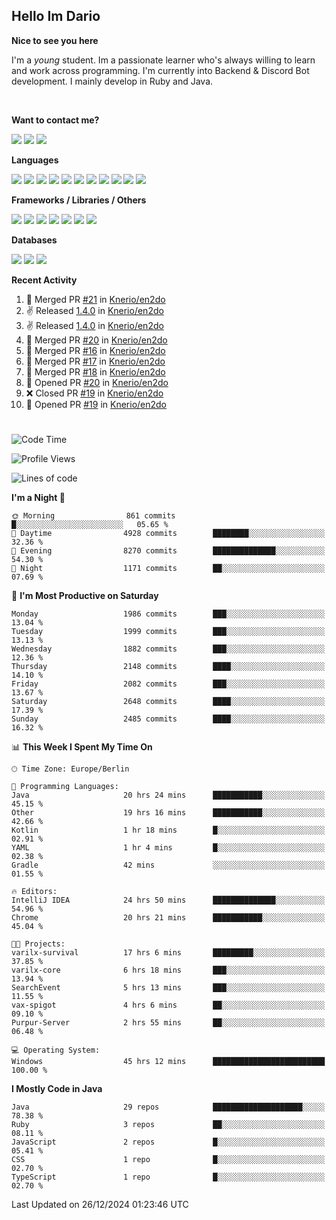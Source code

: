 <h2>Hello Im Dario</h2>

**Nice to see you here**

I'm a *young* student. Im a passionate learner who's always willing to learn and work across
programming. I'm currently into Backend & Discord Bot development. I mainly develop in Ruby and Java.

<br/>

**Want to contact me?**

<a href="https://github.com/knerio"><img src="https://img.shields.io/badge/-Github-blue?style=for-the-badge&logo=github&logoColor=white"/></a> <a href="https://discord.com/users/639416958923702292"><img src="https://img.shields.io/badge/-knerio-blue?style=for-the-badge&logo=discord&logoColor=white"/></a> <a href="https://twitch.tv/dopalos_"><img src="https://img.shields.io/badge/-twitch-blue?style=for-the-badge&logo=twitch&logoColor=white"/></a>

**Languages**

<img src="https://img.shields.io/badge/-HTML-blue?style=for-the-badge&logo=html5&logoColor=white"/> <img src="https://img.shields.io/badge/-CSS-blue?style=for-the-badge&logo=CSS3&logoColor=white"/> <img src="https://img.shields.io/badge/-Javascript-blue?style=for-the-badge&logo=javascript&logoColor=white"/> <img src="https://img.shields.io/badge/-Typescript-blue?style=for-the-badge&logo=TypeScript&logoColor=white"/> <img src="https://img.shields.io/badge/-Java-blue?style=for-the-badge&logo=java&logoColor=white"/> <img src="https://img.shields.io/badge/-Kotlin-blue?style=for-the-badge&logo=kotlin&logoColor=white"/> <img src="https://img.shields.io/badge/-SQL-blue?style=for-the-badge&logo=MYSQL&logoColor=white"/> <img src="https://img.shields.io/badge/-Markdown-blue?style=for-the-badge&logo=Markdown&logoColor=white"/> <img src="https://img.shields.io/badge/-JSON-blue?style=for-the-badge&logo=JSON&logoColor=white"/> <img src="https://img.shields.io/badge/-Git-blue?style=for-the-badge&logo=Git&logoColor=white"/> <img src="https://img.shields.io/badge/-Ruby-blue?style=for-the-badge&logo=Ruby&logoColor=white"/>
<br/>

 **Frameworks / Libraries / Others**

<img src="https://img.shields.io/badge/-Bootstrap-blue?style=for-the-badge&logo=Bootstrap&logoColor=white"/> <img src="https://img.shields.io/badge/-Node.JS-blue?style=for-the-badge&logo=node.js&logoColor=white"/> <img src="https://img.shields.io/badge/-React-blue?style=for-the-badge&logo=React&logoColor=white"/> <img src="https://img.shields.io/badge/-Express-blue?style=for-the-badge&logo=Express&logoColor=white"/> <img src="https://img.shields.io/badge/-Next.Js-blue?style=for-the-badge&logo=Next.Js&logoColor=white"/> <img src="https://img.shields.io/badge/-Ruby_On_Rails-blue?style=for-the-badge&logo=ruby-on-rails&logoColor=white"/> <img src="https://img.shields.io/badge/-JDA-blue?style=for-the-badge&logo=JDA&logoColor=white"/>

**Databases**

<img src="https://img.shields.io/badge/-MongoDB-blue?style=for-the-badge&logo=mongodb&logoColor=white"/> <img src="https://img.shields.io/badge/-MariaDB-blue?style=for-the-badge&logo=MariaDB&logoColor=white"/>
<img src="https://img.shields.io/badge/-PostgreSQL-blue?style=for-the-badge&logo=PostgreSQl&logoColor=white"/>

**Recent Activity**

<!--RECENT_ACTIVITY:start-->
1. 🎉 Merged PR [#21](https://github.com/Knerio/en2do/pull/21) in [Knerio/en2do](https://github.com/Knerio/en2do)<br>
2. ✌️ Released [1.4.0](https://github.com/Knerio/en2do/releases/tag/1.4.0) in [Knerio/en2do](https://github.com/Knerio/en2do)<br>
3. ✌️ Released [1.4.0](https://github.com/Knerio/en2do/releases/tag/1.4.0) in [Knerio/en2do](https://github.com/Knerio/en2do)<br>
4. 🎉 Merged PR [#20](https://github.com/Knerio/en2do/pull/20) in [Knerio/en2do](https://github.com/Knerio/en2do)<br>
5. 🎉 Merged PR [#16](https://github.com/Knerio/en2do/pull/16) in [Knerio/en2do](https://github.com/Knerio/en2do)<br>
6. 🎉 Merged PR [#17](https://github.com/Knerio/en2do/pull/17) in [Knerio/en2do](https://github.com/Knerio/en2do)<br>
7. 🎉 Merged PR [#18](https://github.com/Knerio/en2do/pull/18) in [Knerio/en2do](https://github.com/Knerio/en2do)<br>
8. 💪 Opened PR [#20](https://github.com/Knerio/en2do/pull/20) in [Knerio/en2do](https://github.com/Knerio/en2do)<br>
9. ❌ Closed PR [#19](https://github.com/Knerio/en2do/pull/19) in [Knerio/en2do](https://github.com/Knerio/en2do)<br>
10. 💪 Opened PR [#19](https://github.com/Knerio/en2do/pull/19) in [Knerio/en2do](https://github.com/Knerio/en2do)<br>
<!--RECENT_ACTIVITY:end-->
 
#

<!--START_SECTION:waka-->
![Code Time](http://img.shields.io/badge/Code%20Time-725%20hrs%207%20mins-blue)

![Profile Views](http://img.shields.io/badge/Profile%20Views-0-blue)

![Lines of code](https://img.shields.io/badge/From%20Hello%20World%20I%27ve%20Written-797.3%20thousand%20lines%20of%20code-blue)

**I'm a Night 🦉** 

```text
🌞 Morning                861 commits         █░░░░░░░░░░░░░░░░░░░░░░░░   05.65 % 
🌆 Daytime                4928 commits        ████████░░░░░░░░░░░░░░░░░   32.36 % 
🌃 Evening                8270 commits        ██████████████░░░░░░░░░░░   54.30 % 
🌙 Night                  1171 commits        ██░░░░░░░░░░░░░░░░░░░░░░░   07.69 % 
```
📅 **I'm Most Productive on Saturday** 

```text
Monday                   1986 commits        ███░░░░░░░░░░░░░░░░░░░░░░   13.04 % 
Tuesday                  1999 commits        ███░░░░░░░░░░░░░░░░░░░░░░   13.13 % 
Wednesday                1882 commits        ███░░░░░░░░░░░░░░░░░░░░░░   12.36 % 
Thursday                 2148 commits        ████░░░░░░░░░░░░░░░░░░░░░   14.10 % 
Friday                   2082 commits        ███░░░░░░░░░░░░░░░░░░░░░░   13.67 % 
Saturday                 2648 commits        ████░░░░░░░░░░░░░░░░░░░░░   17.39 % 
Sunday                   2485 commits        ████░░░░░░░░░░░░░░░░░░░░░   16.32 % 
```


📊 **This Week I Spent My Time On** 

```text
🕑︎ Time Zone: Europe/Berlin

💬 Programming Languages: 
Java                     20 hrs 24 mins      ███████████░░░░░░░░░░░░░░   45.15 % 
Other                    19 hrs 16 mins      ███████████░░░░░░░░░░░░░░   42.66 % 
Kotlin                   1 hr 18 mins        █░░░░░░░░░░░░░░░░░░░░░░░░   02.91 % 
YAML                     1 hr 4 mins         █░░░░░░░░░░░░░░░░░░░░░░░░   02.38 % 
Gradle                   42 mins             ░░░░░░░░░░░░░░░░░░░░░░░░░   01.55 % 

🔥 Editors: 
IntelliJ IDEA            24 hrs 50 mins      ██████████████░░░░░░░░░░░   54.96 % 
Chrome                   20 hrs 21 mins      ███████████░░░░░░░░░░░░░░   45.04 % 

🐱‍💻 Projects: 
varilx-survival          17 hrs 6 mins       █████████░░░░░░░░░░░░░░░░   37.85 % 
varilx-core              6 hrs 18 mins       ███░░░░░░░░░░░░░░░░░░░░░░   13.94 % 
SearchEvent              5 hrs 13 mins       ███░░░░░░░░░░░░░░░░░░░░░░   11.55 % 
vax-spigot               4 hrs 6 mins        ██░░░░░░░░░░░░░░░░░░░░░░░   09.10 % 
Purpur-Server            2 hrs 55 mins       ██░░░░░░░░░░░░░░░░░░░░░░░   06.48 % 

💻 Operating System: 
Windows                  45 hrs 12 mins      █████████████████████████   100.00 % 
```

**I Mostly Code in Java** 

```text
Java                     29 repos            ████████████████████░░░░░   78.38 % 
Ruby                     3 repos             ██░░░░░░░░░░░░░░░░░░░░░░░   08.11 % 
JavaScript               2 repos             █░░░░░░░░░░░░░░░░░░░░░░░░   05.41 % 
CSS                      1 repo              █░░░░░░░░░░░░░░░░░░░░░░░░   02.70 % 
TypeScript               1 repo              █░░░░░░░░░░░░░░░░░░░░░░░░   02.70 % 
```




 Last Updated on 26/12/2024 01:23:46 UTC
<!--END_SECTION:waka-->

